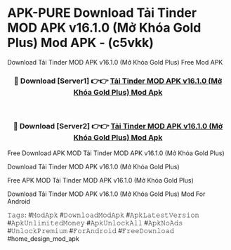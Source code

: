 # APK-PURE Download Tải Tinder MOD APK v16.1.0 (Mở Khóa Gold Plus) Mod APK - (c5vkk)
Download Tải Tinder MOD APK v16.1.0 (Mở Khóa Gold Plus) Free Mod APK

<div align="center">
<h3>🔴 Download [Server1] 👉👉 <a href="https://apk-comot.site?title=Tải_Tinder_MOD_APK_v16.1.0_(Mở_Khóa_Gold_Plus)">Tải Tinder MOD APK v16.1.0 (Mở Khóa Gold Plus) Mod Apk</a></h3><br>

<h3>🔴 Download [Server2] 👉👉 <a href="https://apk-comot.site?title=Tải_Tinder_MOD_APK_v16.1.0_(Mở_Khóa_Gold_Plus)">Tải Tinder MOD APK v16.1.0 (Mở Khóa Gold Plus) Mod Apk</a></h3>
</div>


Free Download APK MOD Tải Tinder MOD APK v16.1.0 (Mở Khóa Gold Plus)

Download Tải Tinder MOD APK v16.1.0 (Mở Khóa Gold Plus) 

Free APK MOD Tải Tinder MOD APK v16.1.0 (Mở Khóa Gold Plus) 

Download Tải Tinder MOD APK v16.1.0 (Mở Khóa Gold Plus) Mod For Android

𝚃𝚊𝚐𝚜: #𝙼𝚘𝚍𝙰𝚙𝚔 #𝙳𝚘𝚠𝚗𝚕𝚘𝚊𝚍𝙼𝚘𝚍𝙰𝚙𝚔 #𝙰𝚙𝚔𝙻𝚊𝚝𝚎𝚜𝚝𝚅𝚎𝚛𝚜𝚒𝚘𝚗 #𝙰𝚙𝚔𝚄𝚗𝚕𝚒𝚖𝚒𝚝𝚎𝚍𝙼𝚘𝚗𝚎𝚢 #𝙰𝚙𝚔𝚄𝚗𝚕𝚘𝚌𝚔𝙰𝚕𝚕 #𝙰𝚙𝚔𝙽𝚘𝙰𝚍𝚜 #𝚄𝚗𝚕𝚘𝚌𝚔𝙿𝚛𝚎𝚖𝚒𝚞𝚖 #𝙵𝚘𝚛𝙰𝚗𝚍𝚛𝚘𝚒𝚍 #𝙵𝚛𝚎𝚎𝙳𝚘𝚠𝚗𝚕𝚘𝚊𝚍 #home_design_mod_apk